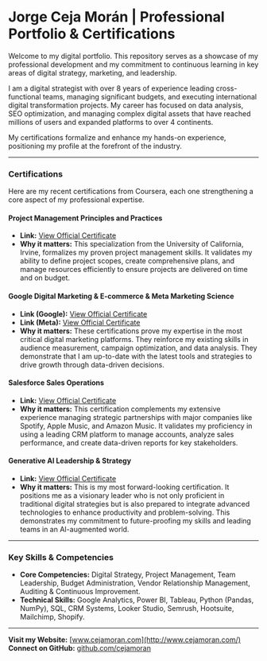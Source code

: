 # Jorge Ceja Morán | Professional Portfolio & Certifications

Welcome to my digital portfolio. This repository serves as a showcase of my professional development and my commitment to continuous learning in key areas of digital strategy, marketing, and leadership.

I am a digital strategist with over 8 years of experience leading cross-functional teams, managing significant budgets, and executing international digital transformation projects. My career has focused on data analysis, SEO optimization, and managing complex digital assets that have reached millions of users and expanded platforms to over 4 continents.

My certifications formalize and enhance my hands-on experience, positioning my profile at the forefront of the industry.

---

### Certifications

Here are my recent certifications from Coursera, each one strengthening a core aspect of my professional expertise.

#### **Project Management Principles and Practices**
- **Link:** [View Official Certificate](https://coursera.org/share/94cacad2a6c54271ba5f44831d9e5161)
- **Why it matters:** This specialization from the University of California, Irvine, formalizes my proven project management skills. It validates my ability to define project scopes, create comprehensive plans, and manage resources efficiently to ensure projects are delivered on time and on budget.

#### **Google Digital Marketing & E-commerce & Meta Marketing Science**
- **Link (Google):** [View Official Certificate](https://coursera.org/share/200e6c9c64a5ef02142797e8af55318c)
- **Link (Meta):** [View Official Certificate](https://coursera.org/share/ebdf087301a335c865377a10d5998dcc)
- **Why it matters:** These certifications prove my expertise in the most critical digital marketing platforms. They reinforce my existing skills in audience measurement, campaign optimization, and data analysis. They demonstrate that I am up-to-date with the latest tools and strategies to drive growth through data-driven decisions.

#### **Salesforce Sales Operations**
- **Link:** [View Official Certificate](https://coursera.org/share/0893530a9d5fda66007eb48b1a452ac8)
- **Why it matters:** This certification complements my extensive experience managing strategic partnerships with major companies like Spotify, Apple Music, and Amazon Music. It validates my proficiency in using a leading CRM platform to manage accounts, analyze sales performance, and create data-driven reports for key stakeholders.

#### **Generative AI Leadership & Strategy**
- **Link:** [View Official Certificate](https://coursera.org/share/0732e417cfda4b5d72d506b8fc2f5698)
- **Why it matters:** This is my most forward-looking certification. It positions me as a visionary leader who is not only proficient in traditional digital strategies but is also prepared to integrate advanced technologies to enhance productivity and problem-solving. This demonstrates my commitment to future-proofing my skills and leading teams in an AI-augmented world.

---

### Key Skills & Competencies

- **Core Competencies:** Digital Strategy, Project Management, Team Leadership, Budget Administration, Vendor Relationship Management, Auditing & Continuous Improvement.
- **Technical Skills:** Google Analytics, Power BI, Tableau, Python (Pandas, NumPy), SQL, CRM Systems, Looker Studio, Semrush, Hootsuite, Mailchimp, Shopify.

---

**Visit my Website:** [www.cejamoran.com](http://www.cejamoran.com/)
**Connect on GitHub:** [github.com/cejamoran](http://github.com/cejamoran/)
